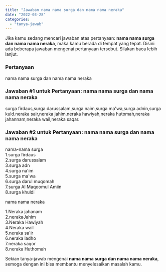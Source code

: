 ```yaml
---
title: "Jawaban nama nama surga dan nama nama neraka"
date: "2022-03-28"
categories: 
  - "tanya-jawab"
---
```


Jika kamu sedang mencari jawaban atas pertanyaan: **nama nama surga dan nama nama neraka**, maka kamu berada di tempat yang tepat. Disini ada beberapa jawaban mengenai pertanyaan tersebut. Silakan baca lebih lanjut.

### Pertanyaan

nama nama surga dan nama nama neraka  
  

### Jawaban #1 untuk Pertanyaan: nama nama surga dan nama nama neraka  
  

surga firdaus,surga darussalam,surga naim,surga ma'wa,surga adnin,surga kuld.neraka sair,neraka jahim,neraka hawiyah,neraka hutomah,neraka jahannam,neraka wail,neraka saqar.

### Jawaban #2 untuk Pertanyaan: nama nama surga dan nama nama neraka  
  

nama-nama surga  
1.surga firdaus  
2.surga darussalam  
3.surga adn  
4.surga na'im  
5.surga ma'wa  
6.surga darul muqomah  
7.surga Al Maqoomul Amiin  
8.surga khuldi  
  
nama nama neraka  
  
1.Neraka jahanam  
2.nerakaJahim  
3.Neraka Hawiyah  
4.Neraka wail  
5.neraka sa'ir  
6.neraka ladho  
7.neraka saqor  
8.neraka Huthomah

Sekian tanya-jawab mengenai **nama nama surga dan nama nama neraka**, semoga dengan ini bisa membantu menyelesaikan masalah kamu.
